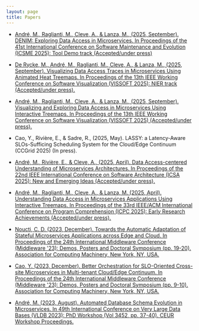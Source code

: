 ```yaml
---
layout: page
title: Papers
---
```


- <a href="https://researchportal.unamur.be/fr/publications/denim-exploring-data-access-in-microservices" target="_blank">André, M., Raglianti, M., Cleve, A., & Lanza, M., (2025, September).
  DENIM: Exploring Data Access in Microservices. In Proceedings of the 41st International Conference on Software 
  Maintenance and Evolution (ICSME 2025): Tool Demo track (Accepted/under press)</a>

- <a href="https://researchportal.unamur.be/fr/publications/visualizing-data-access-traces-in-microservices-using-animated-he" target="_blank">De Rycke, M., André, M., Raglianti, M., Cleve, A., & Lanza, M., (2025, September).
  Visualizing Data Access Traces in Microservices Using Animated Heat Treemaps. In Proceedings
  of the 13th IEEE Working Conference on Software Visualization (VISSOFT 2025): NIER track (Accepted/under press).</a>

- <a href="https://researchportal.unamur.be/fr/publications/visualizing-and-exploring-data-access-in-microservices-using-inte" target="_blank">André, M., Raglianti, M., Cleve, A., & Lanza, M., (2025, September). Visualizing and Exploring Data Access in Microservices Using Interactive Treemaps. In Proceedings 
  of the 13th IEEE Working Conference on Software Visualization (VISSOFT 2025) (Accepted/under press).</a>

-  Cao, Y., Rivière, E., &  Sadre, R., (2025, May). LASSY: a Latency-Aware SLOs-Sufficing Scheduling System for the Cloud/Edge Continuum (CCGrid 2025) (In press).

-  <a href="https://researchportal.unamur.be/fr/publications/data-access-centered-understanding-of-microservices-architectures" target="_blank">André, M., Rivière, E., &  Cleve, A., (2025, April). Data Access-centered Understanding of Microservices Architectures. In Proceedings of the 22nd IEEE International Conference on Software Architecture (ICSA 2025): New and Emerging Ideas (Accepted/under press).</a>

-  <a href="https://researchportal.unamur.be/fr/publications/understanding-data-access-in-microservices-applications-using-int" target="_blank">André, M., Raglianti, M., Cleve, A., & Lanza, M. (2025, April). Understanding Data Access in Microservices Applications Using Interactive Treemaps. In Proceedings of the 33rd IEEE/ACM International Conference on Program Comprehension (ICPC 2025): Early Research Achievements (Accepted/under press).</a>

-  <a href="https://dl.acm.org/doi/abs/10.1145/3626564.3629095" target="_blank">Noucti, C. D. (2023, December). Towards the Automatic Adaptation of Stateful Microservices Applications across Edge and Cloud. In Proceedings of the 24th International Middleware Conference (Middleware '23): Demos, Posters and Doctoral Symposium (pp. 19-20). Association for Computing Machinery, New York, NY, USA.</a>

- <a href="https://dl.acm.org/doi/abs/10.1145/3626564.3629091" target="_blank">Cao, Y. (2023, December). Better Orchestration for SLO-Oriented Cross-site Microservices in Multi-tenant Cloud/Edge Continuum. In Proceedings of the 24th International Middleware Conference (Middleware '23): Demos, Posters and Doctoral Symposium (pp. 9-10). Association for Computing Machinery, New York, NY, USA.</a>

- <a href="https://ceur-ws.org/Vol-3452/paper10.pdf" target="_blank">André, M. (2023, August). Automated Database Schema Evolution in Microservices. In 49th International Conference on Very Large Data Bases (VLDB 2023): PhD Workshop (Vol 3452, pp. 37-40). CEUR Workshop Proceedings.</a>